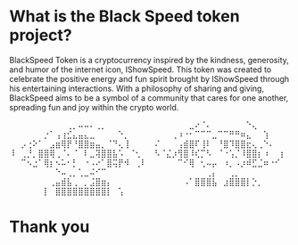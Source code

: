 <h1>What is the Black Speed token project?</h1>

BlackSpeed Token is a cryptocurrency inspired by the kindness, generosity, and humor of the internet icon, IShowSpeed. 
This token was created to celebrate the positive energy and fun spirit brought by IShowSpeed through his entertaining interactions. 
With a philosophy of sharing and giving, BlackSpeed aims to be a symbol of a community that cares for one another, spreading fun and joy within the crypto world.
<p>
⠀⠀⠀⠀⠀⠀⠀⠀⠀⠀⢀⡀⠤⠤⠄⢀⡀⠀⠀⠀⠀⠀⠀⠀
⠀⠀⠀⠀⠀⠀⠀⣀⠔⠈⠄⠀⠀⠀⠀⠀⠀⠑⢄⠀⠀⠀⠀⠀
⠀⠀⠀⠀⠀⠀⡐⠁⢠⢰⣊⣄⣤⣄⣀⠀⠀⠀⠀⠑⡀⠀⠀⠀
⠀⠀⠀⠀⢀⠰⠐⠂⠉⠉⠉⣀⠉⠉⠛⠛⠶⣄⠀⠀⢱⠀⠀⠀
⠀⠀⡠⢐⠕⠁⠀⣠⣶⢿⡟⠘⣿⣿⣶⣤⡀⠈⠙⢄⢸⠀⠀⠀
⠀⠌⠀⠀⠀⢠⣾⣿⠏⢸⠇⠀⠘⣿⠹⣿⣿⣖⢄⢀⠑⠄⠀⠀
⠸⠀⢀⡘⡀⣿⣿⢿⢀⠈⠄⠈⠀⠇⣀⢽⣿⣿⣧⠡⠀⠈⢂⠀
⠀⠣⠈⣌⡰⢻⣿⠸⢎⡉⠣⠀⠈⠐⢡⡈⠸⣿⣿⡆⠰⠀⠀⡆
⠀⠀⠉⠢⣐⠁⢿⡆⠢⠥⠂⡃⠀⠐⠠⠔⠁⣿⢭⡟⠺⠀⢀⠇
⠀⠀⠀⠀⠀⠉⠊⢿⠀⢂⠤⡤⠀⠰⡀⠠⡰⠾⣋⣈⠶⠐⠊⠀
⠀⠀⠀⠀⠀⠀⠀⠀⠑⠤⢀⡀⢁⣀⠬⠊⠉⠀⠀⠀⠀⠀⠀⠀
⠀⠀⠀⠀⠀⠀⠀⠀⠀⠀⢀⡄⠀⠀⢀⡀⠀⠀⠀⠀⠀⠀⠀⠀
⠀⠀⠀⠀⠀⠀⠀⢀⣤⣾⣧⢀⠀⡀⣨⣿⣶⡄⠀⠀⠀⠀⠀⠀
⠀⠀⠀⠀⠀⠀⠠⠁⣿⣿⣿⣧⠀⣰⣿⣿⣿⡇⡑⡀⠀⠀⠀⠀
⠀⠀⠀⠀⠀⠀⡇⠀⣿⣿⣿⣿⣿⣿⣿⣿⣿⡇⠀⢡⠀⠀⠀⠀
</p>

<h1>Thank you</h1>
